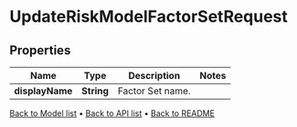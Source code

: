 

# UpdateRiskModelFactorSetRequest


## Properties

| Name | Type | Description | Notes |
|------------ | ------------- | ------------- | -------------|
|**displayName** | **String** | Factor Set name. |  |



[Back to Model list](../README.md#documentation-for-models) &#8226; [Back to API list](../README.md#documentation-for-api-endpoints) &#8226; [Back to README](../README.md)



